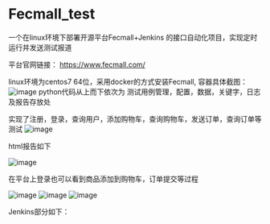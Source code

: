 # Fecmall_test
一个在linux环境下部署开源平台Fecmall+Jenkins 的接口自动化项目，实现定时运行并发送测试报道

平台官网链接： https://www.fecmall.com/

linux环境为centos7 64位，采用docker的方式安装Fecmall, 
容器具体截图：
![image](https://user-images.githubusercontent.com/64000814/171036939-f7f3afb5-d0d1-4a08-80ba-ee9a28a7a3be.png)
python代码从上而下依次为 测试用例管理，配置，数据，关键字，日志及报告存放处

实现了注册，登录，查询用户，添加购物车，查询购物车，发送订单，查询订单等测试
![image](https://user-images.githubusercontent.com/64000814/171037849-909943da-cf9e-424a-859e-b5f515123881.png)

html报告如下

![image](https://user-images.githubusercontent.com/64000814/171038435-fe3e2c8a-9d70-4ceb-ae9e-4eaf343dd707.png)

在平台上登录也可以看到商品添加到购物车，订单提交等过程

![image](https://user-images.githubusercontent.com/64000814/171038186-050fee16-37cc-471d-ab91-30d533066111.png)
![image](https://user-images.githubusercontent.com/64000814/171038972-1c12e9ad-283b-483d-b12a-3a3c6f727ab0.png)
![image](https://user-images.githubusercontent.com/64000814/171039061-91478af2-19f8-4980-b96b-6f81e927dc1b.png)

Jenkins部分如下：
